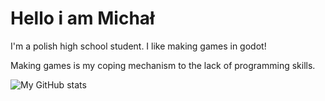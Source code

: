 # Hello i am Michał
I'm a polish high school student. I like making games in godot!

Making games is my coping mechanism to the lack of programming skills.

![My GitHub stats](https://github-readme-stats.vercel.app/api?username=MoltenCoreDev&show_icons=true&theme=tokyonight)

